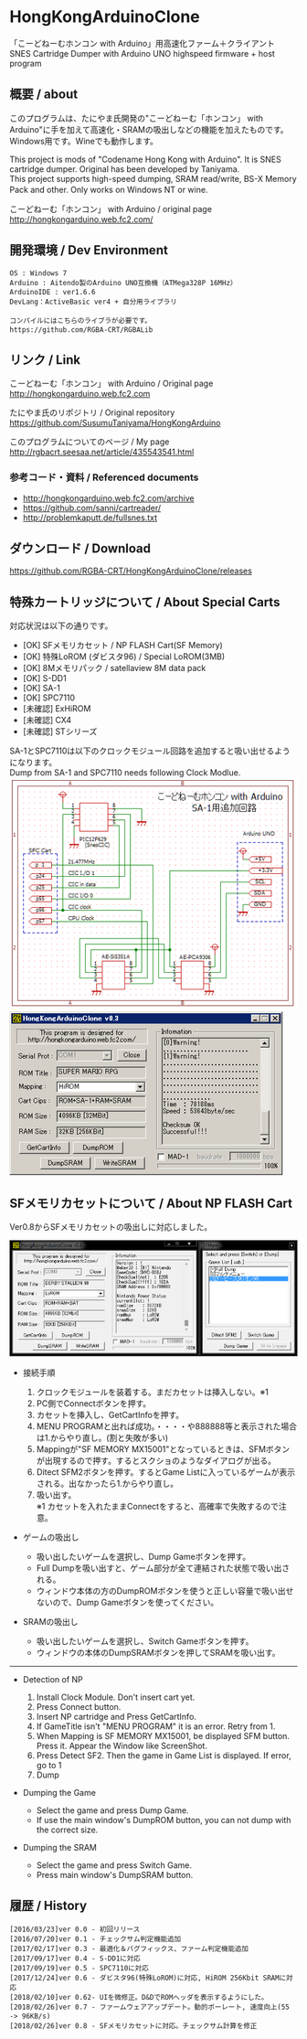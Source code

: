 # HongKongArduinoClone
「こーどねーむホンコン with Arduino」用高速化ファーム＋クライアント  
 SNES Cartridge Dumper with Arduino UNO highspeed firmware + host program

## 概要 / about
このプログラムは、たにやま氏開発の"こーどねーむ「ホンコン」 with Arduino"に手を加えて高速化・SRAMの吸出しなどの機能を加えたものです。Windows用です。Wineでも動作します。  
  
This project is mods of "Codename Hong Kong with Arduino". It is SNES cartridge dumper. Original has been developed by Taniyama.   
This project supports high-speed dumping, SRAM read/write, BS-X Memory Pack and other. Only works on Windows NT or wine.　　

こーどねーむ「ホンコン」 with Arduino / original page  
<http://hongkongarduino.web.fc2.com/>
    
## 開発環境 / Dev Environment
    OS : Windows 7
    Arduino : Aitendo製のArduino UNO互換機（ATMega328P 16MHz）
    ArduinoIDE : ver1.6.6
    DevLang：ActiveBasic ver4 + 自分用ライブラリ
    
    コンパイルにはこちらのライブラが必要です。
    https://github.com/RGBA-CRT/RGBALib


## リンク / Link
こーどねーむ「ホンコン」 with Arduino / Original page  
<http://hongkongarduino.web.fc2.com>

たにやま氏のリポジトリ / Original repository  
<https://github.com/SusumuTaniyama/HongKongArduino>

このプログラムについてのページ / My page  
<http://rgbacrt.seesaa.net/article/435543541.html>

### 参考コード・資料 / Referenced documents
 * <http://hongkongarduino.web.fc2.com/archive>  
 * <https://github.com/sanni/cartreader/> 
 * <http://problemkaputt.de/fullsnes.txt>  

## ダウンロード / Download
<https://github.com/RGBA-CRT/HongKongArduinoClone/releases>


## 特殊カートリッジについて / About Special Carts
対応状況は以下の通りです。
 * [OK] SFメモリカセット / NP FLASH Cart(SF Memory)
 * [OK] 特殊LoROM (ダビスタ96) / Special LoROM(3MB)
 * [OK] 8Mメモリパック / satellaview 8M data pack
 * [OK] S-DD1
 * [OK] SA-1
 * [OK] SPC7110
 * [未確認] ExHiROM
 * [未確認] CX4
 * [未確認] STシリーズ
 
SA-1とSPC7110は以下のクロックモジュール回路を追加すると吸い出せるようになります。  
Dump from SA-1 and SPC7110 needs following Clock Modlue.  
![回路図](https://raw.githubusercontent.com/RGBA-CRT/HongKongArduinoClone/master/ss/SA1.png "回路図")   
![SS](https://raw.githubusercontent.com/RGBA-CRT/HongKongArduinoClone/master/ss/SA1SS.png "SS")  　　　  　

## SFメモリカセットについて / About NP FLASH Cart
Ver0.8からSFメモリカセットの吸出しに対応しました。

![NPSS](https://raw.githubusercontent.com/RGBA-CRT/HongKongArduinoClone/master/ss/NP.png "NP")  　　

 * 接続手順
     1. クロックモジュールを装着する。まだカセットは挿入しない。※1
     1. PC側でConnectボタンを押す。
     1. カセットを挿入し、GetCartInfoを押す。
     1. MENU PROGRAMと出れば成功。・・・・や888888等と表示された場合は1.からやり直し。(割と失敗が多い)
     1. Mappingが"SF MEMORY MX15001"となっているときは、SFMボタンが出現するので押す。するとスクショのようなダイアログが出る。
     1. Ditect SFM2ボタンを押す。するとGame Listに入っているゲームが表示される。出なかったら1.からやり直し。
     1. 吸い出す。  
     ※1 カセットを入れたままConnectをすると、高確率で失敗するので注意。

 * ゲームの吸出し
 
     * 吸い出したいゲームを選択し、Dump Gameボタンを押す。
     * Full Dumpを吸い出すと、ゲーム部分が全て連結された状態で吸い出される。
     * ウィンドウ本体の方のDumpROMボタンを使うと正しい容量で吸い出せないので、Dump Gameボタンを使ってください。

 * SRAMの吸出し
      * 吸い出したいゲームを選択し、Switch Gameボタンを押す。
      * ウィンドウの本体のDumpSRAMボタンを押してSRAMを吸い出す。
 
---
 * Detection of NP
     1. Install Clock Module. Don't insert cart yet.
     1. Press Connect button.
     1. Insert NP cartridge and Press GetCartInfo.
     1. If GameTitle isn't "MENU PROGRAM" it is an error. Retry from 1.
     1. When Mapping is SF MEMORY MX15001, be displayed SFM button. Press it. Appear the Window like ScreenShot.
     1. Press Detect SF2. Then the game in Game List is displayed. If error, go to 1
     1. Dump

 * Dumping the Game
 
     * Select the game and press Dump Game.
     * If use the main window's DumpROM button, you can not dump with the correct size.

 * Dumping the SRAM
      * Select the game and press Switch Game.
      * Press main window's DumpSRAM button.
 

## 履歴 / History
    [2016/03/23]ver 0.0 - 初回リリース
    [2016/07/20]ver 0.1 - チェックサム判定機能追加
    [2017/02/17]ver 0.3 - 最適化＆バグフィックス、ファーム判定機能追加
    [2017/09/17]ver 0.4 - S-DD1に対応
    [2017/09/19]ver 0.5 - SPC7110に対応
    [2017/12/24]ver 0.6 - ダビスタ96(特殊LoROM)に対応, HiROM 256Kbit SRAMに対応
    [2018/02/10]ver 0.62- UIを微修正。D&DでROMヘッダを表示するようにした。
    [2018/02/26]ver 0.7 - ファームウェアアップデート。動的ボーレート, 速度向上(55 -> 96KB/s)
    [2018/02/26]ver 0.8 - SFメモリカセットに対応。チェックサム計算を修正
